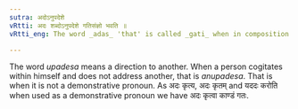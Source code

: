 ```yaml
---
sutra: अदोऽनुपदेशे
vRtti: अदः शब्दोऽनुपदेशे गतिसंज्ञो भवति ॥
vRtti_eng: The word _adas_ 'that' is called _gati_ when in composition with a verb and not implying a direction to another.

---
```

The word _upadesa_ means a direction to another. When a person cogitates within himself and does not address another, that is _anupadesa_. That is when it is not a demonstrative pronoun. As अदः कृत्य, अदः कृतम् and यददः करोति when used as a demonstrative pronoun we have अदः कृत्वा काण्डं गतः.